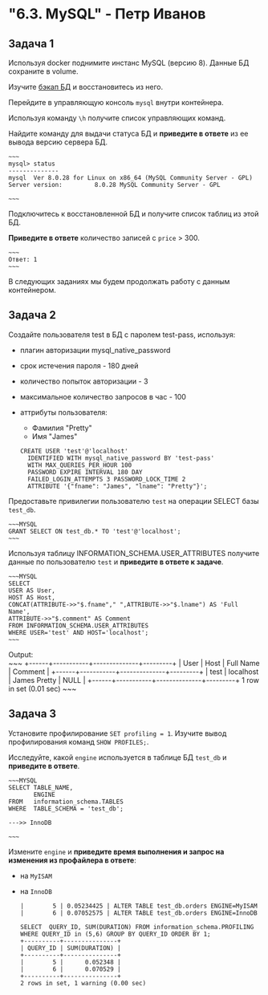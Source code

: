 <h1>"6.3. MySQL" - Петр Иванов</h1>

## Задача 1

Используя docker поднимите инстанс MySQL (версию 8). Данные БД сохраните в volume.

Изучите [бэкап БД](https://github.com/netology-code/virt-homeworks/tree/master/06-db-03-mysql/test_data) и 
восстановитесь из него.

Перейдите в управляющую консоль `mysql` внутри контейнера.

Используя команду `\h` получите список управляющих команд.

Найдите команду для выдачи статуса БД и **приведите в ответе** из ее вывода версию сервера БД.

	~~~
	mysql> status
	--------------
	mysql  Ver 8.0.28 for Linux on x86_64 (MySQL Community Server - GPL)
	Server version:         8.0.28 MySQL Community Server - GPL

	~~~

Подключитесь к восстановленной БД и получите список таблиц из этой БД.

**Приведите в ответе** количество записей с `price` > 300.

	~~~
	Ответ: 1
	~~~

В следующих заданиях мы будем продолжать работу с данным контейнером.


## Задача 2

Создайте пользователя test в БД c паролем test-pass, используя:
- плагин авторизации mysql_native_password
- срок истечения пароля - 180 дней 
- количество попыток авторизации - 3 
- максимальное количество запросов в час - 100
- аттрибуты пользователя:
    - Фамилия "Pretty"
    - Имя "James"

	~~~MYSQL
	CREATE USER 'test'@'localhost'
	  IDENTIFIED WITH mysql_native_password BY 'test-pass'
	  WITH MAX_QUERIES_PER_HOUR 100 
	  PASSWORD EXPIRE INTERVAL 180 DAY
	  FAILED_LOGIN_ATTEMPTS 3 PASSWORD_LOCK_TIME 2  
	  ATTRIBUTE '{"fname": "James", "lname": "Pretty"}';
	~~~


Предоставьте привилегии пользователю `test` на операции SELECT базы `test_db`.  

  
	~~~MYSQL
	GRANT SELECT ON test_db.* TO 'test'@'localhost';
	~~~
  
 
    
Используя таблицу INFORMATION_SCHEMA.USER_ATTRIBUTES получите данные по пользователю `test` и 
**приведите в ответе к задаче**.
  
	~~~MYSQL
	SELECT
	USER AS User,
	HOST AS Host,
	CONCAT(ATTRIBUTE->>"$.fname"," ",ATTRIBUTE->>"$.lname") AS 'Full Name',
	ATTRIBUTE->>"$.comment" AS Comment
	FROM INFORMATION_SCHEMA.USER_ATTRIBUTES
	WHERE USER='test' AND HOST='localhost';
	~~~
  
Output:  
	~~~
	+------+-----------+--------------+---------+
	| User | Host      | Full Name    | Comment |
	+------+-----------+--------------+---------+
	| test | localhost | James Pretty | NULL    |
	+------+-----------+--------------+---------+
	1 row in set (0.01 sec)
	~~~

## Задача 3

Установите профилирование `SET profiling = 1`.
Изучите вывод профилирования команд `SHOW PROFILES;`.

Исследуйте, какой `engine` используется в таблице БД `test_db` и **приведите в ответе**.
  
	~~~MYSQL
	SELECT TABLE_NAME,
		   ENGINE
	FROM   information_schema.TABLES
	WHERE  TABLE_SCHEMA = 'test_db';

	--->> InnoDB

	~~~
  
 
Измените `engine` и **приведите время выполнения и запрос на изменения из профайлера в ответе**:
- на `MyISAM`
- на `InnoDB`
  
	~~~MYSQL
	|        5 | 0.05234425 | ALTER TABLE test_db.orders ENGINE=MyISAM
	|        6 | 0.07052575 | ALTER TABLE test_db.orders ENGINE=InnoDB
	~~~
  

	~~~MYSQL
	SELECT  QUERY_ID, SUM(DURATION) FROM information_schema.PROFILING WHERE QUERY_ID in (5,6) GROUP BY QUERY_ID ORDER BY 1;
	+----------+---------------+
	| QUERY_ID | SUM(DURATION) |
	+----------+---------------+
	|        5 |      0.052348 |
	|        6 |      0.070529 |
	+----------+---------------+
	2 rows in set, 1 warning (0.00 sec)
	~~~
